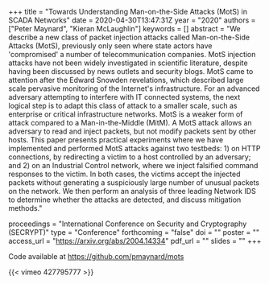 +++
title = "Towards Understanding Man-on-the-Side Attacks (MotS) in SCADA Networks"
date = 2020-04-30T13:47:31Z
year = "2020"
authors = ["Peter Maynard", "Kieran McLaughlin"]
keywords = []
abstract = "We describe a new class of packet injection attacks called Man-on-the-Side Attacks (MotS), previously only seen where state actors have 'compromised' a number of telecommunication companies. MotS injection attacks have not been widely investigated in scientific literature, despite having been discussed by news outlets and security blogs. MotS came to attention after the Edward Snowden revelations, which described large scale pervasive monitoring of the Internet's infrastructure. For an advanced adversary attempting to interfere with IT connected systems, the next logical step is to adapt this class of attack to a smaller scale, such as enterprise or critical infrastructure networks. MotS is a weaker form of attack compared to a Man-in-the-Middle (MitM). A MotS attack allows an adversary to read and inject packets, but not modify packets sent by other hosts. This paper presents practical experiments where we have implemented and performed MotS attacks against two testbeds: 1) on HTTP connections, by redirecting a victim to a host controlled by an adversary; and 2) on an Industrial Control network, where we inject falsified command responses to the victim. In both cases, the victims accept the injected packets without generating a suspiciously large number of unusual packets on the network. We then perform an analysis of three leading Network IDS to determine whether the attacks are detected, and discuss mitigation methods."

proceedings = "International Conference on Security and Cryptography (SECRYPT)"
type = "Conference"
forthcoming = "false"
doi = ""
poster = ""
access_url = "https://arxiv.org/abs/2004.14334"
pdf_url = ""
slides = ""
+++

Code available at <https://github.com/pmaynard/mots>

{{< vimeo 427795777 >}}
